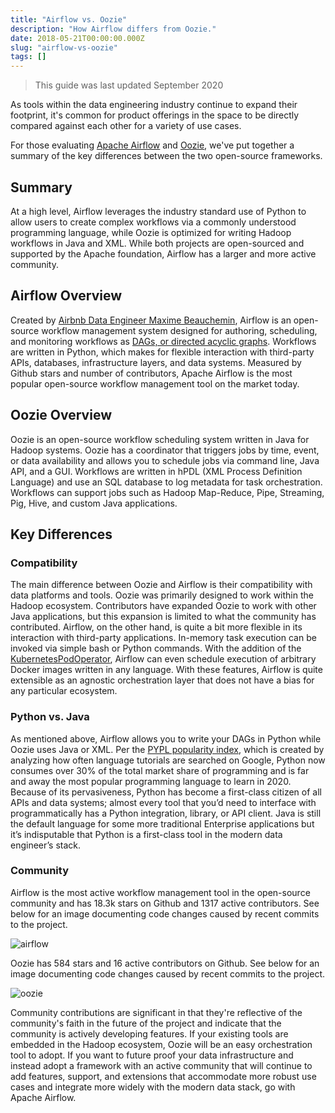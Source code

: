 ```yaml
---
title: "Airflow vs. Oozie"
description: "How Airflow differs from Oozie."
date: 2018-05-21T00:00:00.000Z
slug: "airflow-vs-oozie"
tags: []
---
```


> This guide was last updated September 2020

As tools within the data engineering industry continue to expand their footprint, it's common for product offerings in the space to be directly compared against each other for a variety of use cases.

For those evaluating [Apache Airflow](https://airflow.apache.org/) and [Oozie](http://oozie.apache.org/), we've put together a summary of the key differences between the two open-source frameworks.

## Summary

At a high level, Airflow leverages the industry standard use of Python to allow users to create complex workflows via a commonly understood programming language, while Oozie is optimized for writing Hadoop workflows in Java and XML. While both projects are open-sourced and supported by the Apache foundation, Airflow has a larger and more active community.

## Airflow Overview

Created by [Airbnb Data Engineer Maxime Beauchemin](https://www.linkedin.com/in/maximebeauchemin), Airflow is an open-source workflow management system designed for authoring, scheduling, and monitoring workflows as [DAGs, or directed acyclic graphs](https://www.astronomer.io/guides/dags/). Workflows are written in Python, which makes for flexible interaction with third-party APIs, databases, infrastructure layers, and data systems. Measured by Github stars and number of contributors, Apache Airflow is the most popular open-source workflow management tool on the market today.

## Oozie Overview

Oozie is an open-source workflow scheduling system written in Java for Hadoop systems. Oozie has a coordinator that triggers jobs by time, event, or data availability and allows you to schedule jobs via command line, Java API, and a GUI. Workflows are written in hPDL (XML Process Definition Language) and use an SQL database to log metadata for task orchestration. Workflows can support jobs such as Hadoop Map-Reduce, Pipe, Streaming, Pig, Hive, and custom Java applications.

## Key Differences

### Compatibility

The main difference between Oozie and Airflow is their compatibility with data platforms and tools. Oozie was primarily designed to work within the Hadoop ecosystem. Contributors have expanded Oozie to work with other Java applications, but this expansion is limited to what the community has contributed. Airflow, on the other hand, is quite a bit more flexible in its interaction with third-party applications. In-memory task execution can be invoked via simple bash or Python commands. With the addition of the [KubernetesPodOperator](https://registry.astronomer.io/providers/kubernetes/modules/kubernetespodoperator), Airflow can even schedule execution of arbitrary Docker images written in any language. With these features, Airflow is quite extensible as an agnostic orchestration layer that does not have a bias for any particular ecosystem.

### Python vs. Java

As mentioned above, Airflow allows you to write your DAGs in Python while Oozie uses Java or XML. Per the [PYPL popularity index](http://pypl.github.io/PYPL.html), which is created by analyzing how often language tutorials are searched on Google, Python now consumes over 30% of the total market share of programming and is far and away the most popular programming language to learn in 2020.  Because of its pervasiveness, Python has become a first-class citizen of all APIs and data systems; almost every tool that you’d need to interface with programmatically has a Python integration, library, or API client. Java is still the default language for some more traditional Enterprise applications but it’s indisputable that Python is a first-class tool in the modern data engineer’s stack.

### Community

Airflow is the most active workflow management tool in the open-source community and has 18.3k stars on Github and 1317 active contributors. See below for an image documenting code changes caused by recent commits to the project.

![airflow](https://assets2.astronomer.io/main/guides/airflow_contrib_2020.png)

Oozie has 584 stars and 16 active contributors on Github. See below for an image documenting code changes caused by recent commits to the project.

![oozie](https://assets2.astronomer.io/main/guides/oozie_contrib_2020.png)

Community contributions are significant in that they're reflective of the community's faith in the future of the project and indicate that the community is actively developing features. If your existing tools are embedded in the Hadoop ecosystem, Oozie will be an easy orchestration tool to adopt. If you want to future proof your data infrastructure and instead adopt a framework with an active community that will continue to add features, support, and extensions that accommodate more robust use cases and integrate more widely with the modern data stack, go with Apache Airflow.
